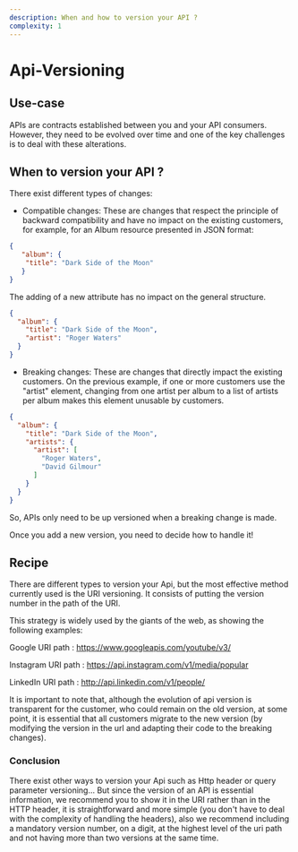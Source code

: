 ```yaml
---
description: When and how to version your API ?
complexity: 1
---
```


# Api-Versioning

## Use-case

APIs are contracts established between you and your API consumers. However, they need to be evolved over time and one of the key challenges is to deal with these alterations.


## When to version your API ?

There exist different types of changes: 

- Compatible changes: These are changes that respect the principle of backward compatibility and have no impact on the existing customers, for example, for an Album resource presented in JSON format:
```json
{
   "album": {
    "title": "Dark Side of the Moon"
   }
}
```
The adding of a new attribute has no impact on the general structure.  
```json
{
  "album": {
    "title": "Dark Side of the Moon",
    "artist": "Roger Waters"
  }  
}
```
- Breaking changes: These are changes that directly impact the existing customers. On the previous example, if one or more customers use the "artist" element, changing from one artist per album to a list of artists per album makes this element unusable by customers.
```json
{
  "album": {
    "title": "Dark Side of the Moon",
    "artists": {
      "artist": [
        "Roger Waters",
        "David Gilmour"
      ]
    }
  }
}
```
So, APIs only need to be up versioned when a breaking change is made. 

Once you add a new version, you need to decide how to handle it!

## Recipe

There are different types to version your Api, but the most effective method currently used is the URI versioning. 
It consists of putting the version number in the path of the URI.

This strategy is widely used by the giants of the web, as showing the following examples: 


Google URI path : 
https://www.googleapis.com/youtube/v3/

Instagram	URI path : 
https://api.instagram.com/v1/media/popular

LinkedIn URI path : 
http://api.linkedin.com/v1/people/


It is important to note that, although the evolution of api version is transparent for the customer, who could remain on the old version,
at some point, it is essential that all customers migrate to the new version (by modifying the version in the url and adapting their code to the breaking changes).

### Conclusion

There exist other ways to version your Api such as Http header or query parameter versioning...
But since the version of an API is essential information, we recommend you to show it in the URI rather than in the HTTP header, it is straightforward and more simple (you don't have to deal with the complexity of handling the headers), also we recommend including a mandatory version number, on a digit, at the highest level of the uri path and not having more than two versions at the same time.
